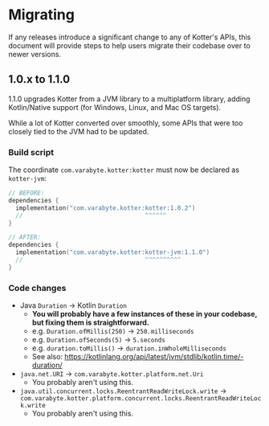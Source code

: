 # Migrating

If any releases introduce a significant change to any of Kotter's APIs, this document will provide steps to help users
migrate their codebase over to newer versions.

## 1.0.x to 1.1.0

1.1.0 upgrades Kotter from a JVM library to a multiplatform library, adding Kotlin/Native support (for Windows, Linux,
and Mac OS targets).

While a lot of Kotter converted over smoothly, some APIs that were too closely tied to the JVM had to be updated.

### Build script

The coordinate `com.varabyte.kotter:kotter` must now be declared as `kotter-jvm`:

```kotlin
// BEFORE:
dependencies {
  implementation("com.varabyte.kotter:kotter:1.0.2")
  //                                  ^^^^^^
}

// AFTER:
dependencies {
  implementation("com.varabyte.kotter:kotter-jvm:1.1.0")
  //                                  ^^^^^^^^^^
}
```

### Code changes

* Java `Duration` -> Kotlin `Duration`
  * **You will probably have a few instances of these in your codebase, but fixing them is straightforward.**
  * e.g. `Duration.ofMillis(250)` -> `250.milliseconds`
  * e.g. `Duration.ofSeconds(5)` -> `5.seconds`
  * e.g. `duration.toMillis()` -> `duration.inWholeMilliseconds`
  * See also: https://kotlinlang.org/api/latest/jvm/stdlib/kotlin.time/-duration/
* `java.net.URI` -> `com.varabyte.kotter.platform.net.Uri`
  * You probably aren't using this.
* `java.util.concurrent.locks.ReentrantReadWriteLock.write` -> `com.varabyte.kotter.platform.concurrent.locks.ReentrantReadWriteLock.write`
  * You probably aren't using this.
